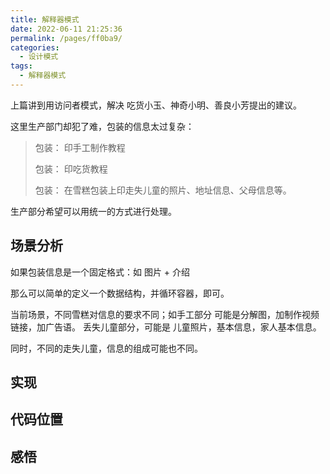 ```yaml
---
title: 解释器模式
date: 2022-06-11 21:25:36
permalink: /pages/ff0ba9/
categories:
  - 设计模式
tags:
  - 解释器模式
---
```


上篇讲到用访问者模式，解决 吃货小玉、神奇小明、善良小芳提出的建议。

这里生产部门却犯了难，包装的信息太过复杂：

> 包装： 印手工制作教程
> 
> 包装： 印吃货教程
> 
> 包装： 在雪糕包装上印走失儿童的照片、地址信息、父母信息等。

生产部分希望可以用统一的方式进行处理。

<!-- more -->

## 场景分析

如果包装信息是一个固定格式：如 图片 + 介绍 

那么可以简单的定义一个数据结构，并循环容器，即可。

当前场景，不同雪糕对信息的要求不同；如手工部分 可能是分解图，加制作视频链接，加广告语。 丢失儿童部分，可能是 儿童照片，基本信息，家人基本信息。

同时，不同的走失儿童，信息的组成可能也不同。

## 实现

## 代码位置 


## 感悟